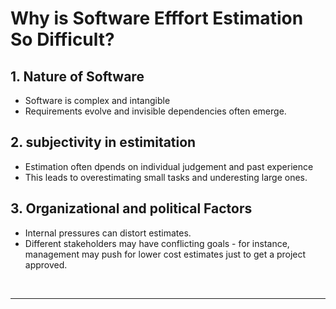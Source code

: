 # Why is Software Efffort Estimation So Difficult?


## 1. Nature of Software 

- Software is complex and  intangible
- Requirements evolve and invisible dependencies often emerge.

## 2. subjectivity in estimitation 

- Estimation often dpends on individual judgement and past experience
- This leads to overestimating small tasks and underesting large ones.

## 3. Organizational and political Factors

- Internal pressures can distort estimates.
- Different stakeholders may have conflicting goals - for  instance, management may push for lower cost estimates just  to get a  project approved. 



<br />

---


